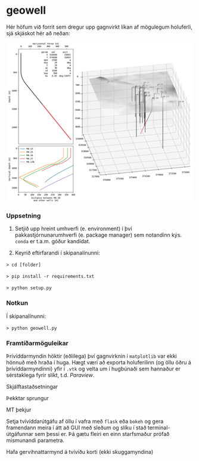 # geowell

Hér höfum við forrit sem dregur upp gagnvirkt líkan af mögulegum holuferli, sjá skjáskot hér að neðan:

<img src="./screenshots/Holuferilsforrit.png" alt="example screenshot" />

### Uppsetning

1. Setjið upp hreint umhverfi (e. environment) í því pakkastjórnunarumhverfi (e. package manager) sem notandinn kýs. `conda` er t.a.m. góður kandídat.

2. Keyrið eftirfarandi í skipanalínunni:

`> cd [folder]`

`> pip install -r requirements.txt`

`> python setup.py`

### Notkun

Í skipanalínunni:

`> python geowell.py`


### Framtíðarmöguleikar

Þrívíddarmyndin höktir (eðlilega) því gagnvirknin í `matplotlib` var ekki hönnuð með hraða í huga. Hægt væri að exporta holuferilinn (og öllu öðru á þrívíddarmyndinni) yfir í `.vtk` og velta um í hugbúnaði sem hannaður er sérstaklega fyrir slíkt, t.d. _Paraview_.

Skjálftastaðsetningar

Þekktar sprungur

MT þekjur

Setja tvívíddarútgáfu af öllu í vafra með `flask` eða `bokeh` og gera framendann meira í átt að GUI með sleðum og slíku í stað terminal-útgáfunnar sem þessi er. Þá gætu fleiri en einn starfsmaður prófað mismunandi parametra.

Hafa gervihnattarmynd á tvívíðu korti (ekki skuggamyndina)

